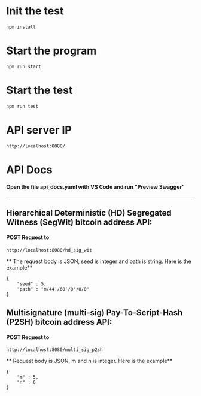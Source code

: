 # **Init the test**

    npm install

# **Start the program**

    npm run start

# **Start the test**

    npm run test

# **API server IP**

    http://localhost:8080/

# **API Docs**

#### Open the file api_docs.yaml with VS Code and run "Preview Swagger"

---


## Hierarchical Deterministic (HD) Segregated Witness (SegWit) bitcoin address API:

#### POST Request to 
    http://localhost:8080/hd_sig_wit

** The request body is JSON, seed is integer and path is string. Here is the example**

    { 
        "seed" : 5, 
        "path" : "m/44'/60'/0'/0/0" 
    }




## Multisignature (multi-sig) Pay-To-Script-Hash (P2SH) bitcoin address API:

#### POST Request to 
    http://localhost:8080/multi_sig_p2sh


** Request body is JSON, m and n is integer. Here is the example**


    { 
        "m" : 5, 
        "n" : 6
    }
